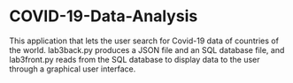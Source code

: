 # COVID-19-Data-Analysis

This application that lets the user search for Covid-19 data of countries of the world. lab3back.py produces a JSON file and an SQL database file, and lab3front.py reads from the SQL database to display data to the user through a graphical user interface.
